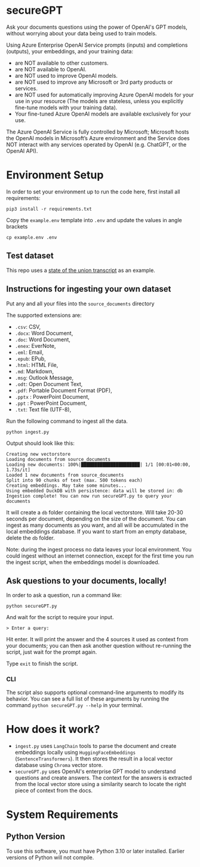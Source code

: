 # secureGPT
Ask your documents questions using the power of OpenAI's GPT models, without worrying about your data being used to train models.

Using Azure Enterprise OpenAI Service prompts (inputs) and completions (outputs), your embeddings, and your training data:
* are NOT available to other customers.
* are NOT available to OpenAI.
* are NOT used to improve OpenAI models.
* are NOT used to improve any Microsoft or 3rd party products or services.
* are NOT used for automatically improving Azure OpenAI models for your use in your resource (The models are stateless, unless you explicitly fine-tune models with your training data).
* Your fine-tuned Azure OpenAI models are available exclusively for your use.
  
The Azure OpenAI Service is fully controlled by Microsoft; Microsoft hosts the OpenAI models in Microsoft’s Azure environment and the Service does NOT interact with any services operated by OpenAI (e.g. ChatGPT, or the OpenAI API).

# Environment Setup
In order to set your environment up to run the code here, first install all requirements:

```shell
pip3 install -r requirements.txt
```

Copy the `example.env` template into `.env` and update the values in angle brackets
```shell
cp example.env .env
```

## Test dataset
This repo uses a [state of the union transcript](https://github.com/imartinez/privateGPT/blob/main/source_documents/state_of_the_union.txt) as an example.

## Instructions for ingesting your own dataset

Put any and all your files into the `source_documents` directory

The supported extensions are:

   - `.csv`: CSV,
   - `.docx`: Word Document,
   - `.doc`: Word Document,
   - `.enex`: EverNote,
   - `.eml`: Email,
   - `.epub`: EPub,
   - `.html`: HTML File,
   - `.md`: Markdown,
   - `.msg`: Outlook Message,
   - `.odt`: Open Document Text,
   - `.pdf`: Portable Document Format (PDF),
   - `.pptx` : PowerPoint Document,
   - `.ppt` : PowerPoint Document,
   - `.txt`: Text file (UTF-8),

Run the following command to ingest all the data.

```shell
python ingest.py
```

Output should look like this:

```shell
Creating new vectorstore
Loading documents from source_documents
Loading new documents: 100%|██████████████████████| 1/1 [00:01<00:00,  1.73s/it]
Loaded 1 new documents from source_documents
Split into 90 chunks of text (max. 500 tokens each)
Creating embeddings. May take some minutes...
Using embedded DuckDB with persistence: data will be stored in: db
Ingestion complete! You can now run secureGPT.py to query your documents
```

It will create a `db` folder containing the local vectorstore. Will take 20-30 seconds per document, depending on the size of the document.
You can ingest as many documents as you want, and all will be accumulated in the local embeddings database.
If you want to start from an empty database, delete the `db` folder.

Note: during the ingest process no data leaves your local environment. You could ingest without an internet connection, except for the first time you run the ingest script, when the embeddings model is downloaded.

## Ask questions to your documents, locally!
In order to ask a question, run a command like:

```shell
python secureGPT.py
```

And wait for the script to require your input.

```plaintext
> Enter a query:
```

Hit enter. It will print the answer and the 4 sources it used as context from your documents; you can then ask another question without re-running the script, just wait for the prompt again.

Type `exit` to finish the script.


### CLI
The script also supports optional command-line arguments to modify its behavior. You can see a full list of these arguments by running the command ```python secureGPT.py --help``` in your terminal.


# How does it work?

- `ingest.py` uses `LangChain` tools to parse the document and create embeddings locally using `HuggingFaceEmbeddings` (`SentenceTransformers`). It then stores the result in a local vector database using `Chroma` vector store.
- `secureGPT.py` uses OpenAI's enterprise GPT model to understand questions and create answers. The context for the answers is extracted from the local vector store using a similarity search to locate the right piece of context from the docs.

# System Requirements

## Python Version
To use this software, you must have Python 3.10 or later installed. Earlier versions of Python will not compile.
